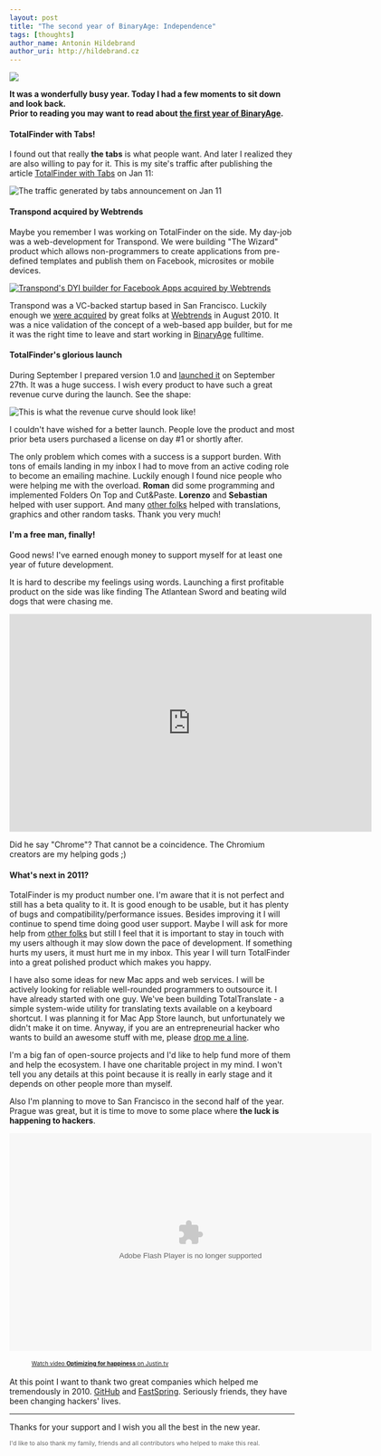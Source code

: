 ```yaml
---
layout: post
title: "The second year of BinaryAge: Independence"
tags: [thoughts]
author_name: Antonin Hildebrand
author_uri: http://hildebrand.cz
---
```


<img src="{{site.url}}/base/img/icons/binaryage-badge-64.png" class="intro-icon"/>

**It was a wonderfully busy year. Today I had a few moments to sit down and look back.<br>Prior to reading you may want to read about [the first year of BinaryAge](http://blog.binaryage.com/the-first-year-of-binaryage).**

#### TotalFinder with Tabs!

I found out that really **the tabs** is what people want. And later I realized they are also willing to pay for it. This is my site's traffic after publishing the article [TotalFinder with Tabs](http://blog.binaryage.com/totalfinder-with-tabs) on Jan 11:

<img class="clear blog-image-border" src="{{site.url}}/images/tabs-announcement-traffic.png" title="The traffic generated by tabs announcement on Jan 11">

#### Transpond acquired by Webtrends

Maybe you remember I was working on TotalFinder on the side. My day-job was a web-development for Transpond. We were building "The Wizard" product which allows non-programmers to create applications from pre-defined templates and publish them on Facebook, microsites or mobile devices.

<a href="http://transpond.com"><img class="clear blog-image-clear" src="{{site.url}}/images/webtrends-apps-banner.png" title="Transpond's DYI builder for Facebook Apps acquired by Webtrends"></a>

Transpond was a VC-backed startup based in San Francisco. Luckily enough we [were acquired](http://www.readwriteweb.com/archives/facebook_app_developer_shortage_webtrends_apps.php) by great folks at [Webtrends](http://webtrends.com) in August 2010. It was a nice validation of the concept of a web-based app builder, but for me it was the right time to leave and start working in [BinaryAge](http://www.binaryage.com) fulltime.

#### TotalFinder's glorious launch

During September I prepared version 1.0 and [launched it](http://blog.binaryage.com/totalfinder-birthday-launch) on September 27th. It was a huge success. I wish every product to have such a great revenue curve during the launch. See the shape:

<img class="clear blog-image-border" src="{{site.url}}/images/perfect-launch.png" title="This is what the revenue curve should look like!">

I couldn't have wished for a better launch. People love the product and most prior beta users purchased a license on day #1 or shortly after.

The only problem which comes with a success is a support burden. With tons of emails landing in my inbox I had to move from an active coding role to become an emailing machine. Luckily enough I found nice people who were helping me with the overload. **Roman** did some programming and implemented Folders On Top and Cut&amp;Paste. **Lorenzo** and **Sebastian** helped with user support. And many [other folks](https://github.com/binaryage/totalfinder-i18n/contributors) helped with translations, graphics and other random tasks. Thank you very much!

#### I'm a free man, finally!

Good news! I've earned enough money to support myself for at least one year of future development.

It is hard to describe my feelings using words. Launching a first profitable product on the side was like finding The Atlantean Sword and beating wild dogs that were chasing me.

<object width="640" height="385"><param name="movie" value="http://www.youtube.com/v/RlBcDnRzmM0?fs=1&amp;hl=en_US&amp;start=160"></param><param name="allowFullScreen" value="true"></param><param name="allowscriptaccess" value="always"></param><embed src="http://www.youtube.com/v/RlBcDnRzmM0?fs=1&amp;hl=en_US&amp;start=160" type="application/x-shockwave-flash" allowscriptaccess="always" allowfullscreen="true" width="640" height="385"></embed></object>

Did he say "Chrome"? That cannot be a coincidence. The Chromium creators are my helping gods ;)

#### What's next in 2011?

TotalFinder is my product number one. I'm aware that it is not perfect and still has a beta quality to it. It is good enough to be usable, but it has plenty of bugs and compatibility/performance issues. Besides improving it I will continue to spend time doing good user support. Maybe I will ask for more help from [other folks](http://be-yellow.com) but still I feel that it is important to stay in touch with my users although it may slow down the pace of development. If something hurts my users, it must hurt me in my inbox. This year I will turn TotalFinder into a great polished product which makes you happy.

I have also some ideas for new Mac apps and web services. I will be actively looking for reliable well-rounded programmers to outsource it. I have already started with one guy. We've been building TotalTranslate - a simple system-wide utility for translating texts available on a keyboard shortcut. I was planning it for Mac App Store launch, but unfortunately we didn't make it on time. Anyway, if you are an entrepreneurial hacker who wants to build an awesome stuff with me, please [drop me a line](mailto:antonin@binaryage.com).

I'm a big fan of open-source projects and I'd like to help fund more of them and help the ecosystem. I have one charitable project in my mind. I won't tell you any details at this point because it is really in early stage and it depends on other people more than myself. 

Also I'm planning to move to San Francisco in the second half of the year.<br>Prague was great, but it is time to move to some place where **the luck is happening to hackers**.

<object type="application/x-shockwave-flash" height="385" width="640" id="clip_embed_player_flash" data="http://www.justin.tv/widgets/archive_embed_player.swf" bgcolor="#000000"><param name="movie" value="http://www.justin.tv/widgets/archive_embed_player.swf" /><param name="allowScriptAccess" value="always" /><param name="allowNetworking" value="all" /><param name="allowFullScreen" value="true" /><param name="flashvars" value="auto_play=false&start_volume=25&title=Tom Preston-Werner at Startup School 2010: Optimizing for happiness&channel=c3oorg&archive_id=272031754" /></object>

<a href="http://www.justin.tv/c3oorg/b/272031754" class="trk" style="padding:2px 0px 4px; display:block; width: 320px; font-weight:normal; font-size:10px; text-decoration:underline; text-align:center;">Watch video <b>Optimizing for happiness</b> on Justin.tv</a>

At this point I want to thank two great companies which helped me tremendously in 2010. [GitHub](http://github.com) and [FastSpring](http://fastspring.com). Seriously friends, they have been changing hackers' lives.

---

Thanks for your support and I wish you all the best in the new year.

<div style="font-size: 8pt; color: #666">I'd like to also thank my family, friends and all contributors who helped to make this real.</div>